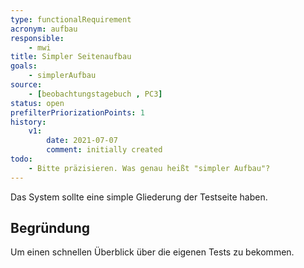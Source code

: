 ```yaml
---
type: functionalRequirement
acronym: aufbau
responsible:
    - mwi
title: Simpler Seitenaufbau
goals:
    - simplerAufbau
source:
    - [beobachtungstagebuch , PC3]
status: open
prefilterPriorizationPoints: 1
history:
    v1:
        date: 2021-07-07
        comment: initially created
todo:
    - Bitte präzisieren. Was genau heißt "simpler Aufbau"?
---
```


Das System sollte eine simple Gliederung der Testseite haben.

## Begründung

Um einen schnellen Überblick über die eigenen Tests zu bekommen.
